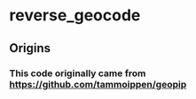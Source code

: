 # reverse_geocode

## Origins
### This code originally came from https://github.com/tammoippen/geopip
